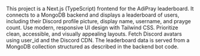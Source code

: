 <!-- Use this file to provide workspace-specific custom instructions to Copilot. For more details, visit https://code.visualstudio.com/docs/copilot/copilot-customization#_use-a-githubcopilotinstructionsmd-file -->

This project is a Next.js (TypeScript) frontend for the AdiPray leaderboard. It connects to a MongoDB backend and displays a leaderboard of users, including their Discord profile picture, display name, username, and prayge count. Use modern, responsive UI design with Tailwind CSS. Prioritize clean, accessible, and visually appealing layouts. Fetch Discord avatars using user_id and the Discord CDN. The leaderboard data is served from a MongoDB collection structured as described in the backend bot code.
